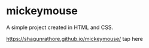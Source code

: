 # mickeymouse
A simple project  created in HTML and CSS.

https://shagunrathore.github.io/mickeymouse/ tap here 

